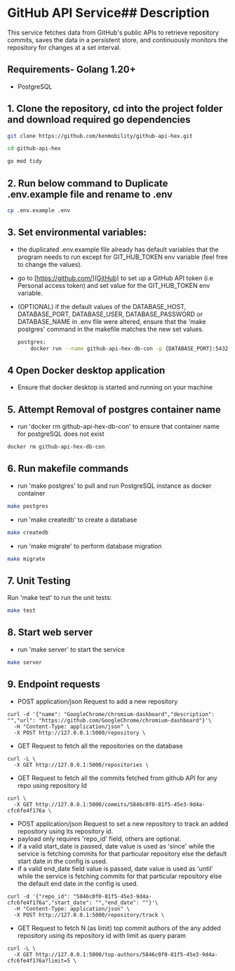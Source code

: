 # GitHub API Service## Description

This service fetches data from GitHub's public APIs to retrieve repository commits, saves the data in a persistent store, and continuously monitors the repository for changes at a set interval.

## Requirements- Golang 1.20+
- PostgreSQL

## 1. Clone the repository, cd into the project folder and download required go dependencies
```bash
git clone https://github.com/kenmobility/github-api-hex.git
```
```bash
cd github-api-hex
```
```bash
go mod tidy
```
## 2. Run below command to Duplicate .env.example file and rename to .env
```bash
cp .env.example .env
```

## 3. Set environmental variables:
- the duplicated .env.example file already has default variables that the program needs to run except for GIT_HUB_TOKEN env variable (feel free to change the values).
- go to [https://github.com/](GitHub) to set up a GitHub API token (i.e Personal access token) and set value for the GIT_HUB_TOKEN env variable.

- (OPTIONAL) if the default values of the DATABASE_HOST, DATABASE_PORT, DATABASE_USER, DATABASE_PASSWORD or DATABASE_NAME in .env file were altered, ensure that the 'make postgres' command in the makefile matches the new set values.
  ```bash
  postgres: 
	  docker run --name github-api-hex-db-con -p {DATABASE_PORT}:5432 -e POSTGRES_USER={DATABASE_USER} -e POSTGRES_PASSWORD={DATABASE_PASSWORD} -d postgres:14-alpine
  ```

## 4 Open Docker desktop application
- Ensure that docker desktop is started and running on your machine 

## 5. Attempt Removal of postgres container name
- run 'docker rm github-api-hex-db-con' to ensure that container name for postgreSQL does not exist 
```bash
docker rm github-api-hex-db-con
``` 

## 6. Run makefile commands 
- run 'make postgres' to pull and run PostgreSQL instance as docker container
```bash
make postgres
```
- run 'make createdb' to create a database
```bash
make createdb
```
- run 'make migrate' to perform database migration
```bash
make migrate
```

## 7. Unit Testing

Run 'make test' to run the unit tests:
```bash
make test
```
## 8. Start web server
- run 'make server' to start the service
```bash
make server
```

## 9. Endpoint requests
- POST application/json Request to add a new repository
``` 
curl -d '{"name": "GoogleChrome/chromium-dashboard","description": "","url": "https://github.com/GoogleChrome/chromium-dashboard"}'\
  -H "Content-Type: application/json" \
  -X POST http://127.0.0.1:5000/repository \
```

- GET Request to fetch all the repositories on the database
```
curl -L \
  -X GET http://127.0.0.1:5000/repositories \
```

- GET Request to fetch all the commits fetched from github API for any repo using repository Id 
```
curl \
  -X GET http://127.0.0.1:5000/commits/5846c0f0-81f5-45e3-9d4a-cfc6fe4f176a \
```

- POST application/json Request to set a new repository to track an added repository using its repository id. 
- payload only requires 'repo_id' field, others are optional.
- if a valid start_date is passed, date value is used as 'since' while the service is fetching commits for that particular repository else the default start date in the config is used.
- if a valid end_date field value is passed, date value is used as 'until' while the service is fetching commits for that particular repository else the default end date in the config is used.
``` 
curl -d '{"repo_id": "5846c0f0-81f5-45e3-9d4a-cfc6fe4f176a","start_date": "","end_date": ""}'\
  -H "Content-Type: application/json" \
  -X POST http://127.0.0.1:5000/repository/track \
```

- GET Request to fetch N (as limit) top commit authors of the any added repository using its repository id with limit as query param
```
curl -L \
  -X GET http://127.0.0.1:5000/top-authors/5846c0f0-81f5-45e3-9d4a-cfc6fe4f176a?limit=5 \
```
  
